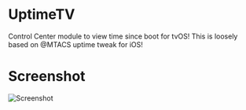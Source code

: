 # UptimeTV
Control Center module to view time since boot for tvOS!
This is loosely based on @MTACS uptime tweak for iOS!
# Screenshot
![Screenshot](https://ikilledappl3.com/tvrepo/depictions/UptimeTV/screenshots/screenshot.png)
